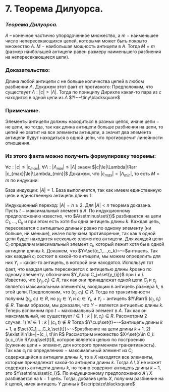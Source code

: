 # 7. Теорема Дилуорса.

### *Теорема Дилуорса.*
$A~–~$конечное частично упорядоченное множество, а $m$ $-$ наименьшее число непересекающихся цепей, которыми может быть покрыто множество $A$. $M~-~$наибольшая мощность антицепи в $A$. 
Тогда $M = m$ (размер наибольшей антицепи равен размеру наименьшего разбиения на непересекающиеся цепи).

### Доказательство:
Длина любой антицепи $c$ не больше количества цепей в любом разбиении $\Lambda$. Докажем этот факт от противного:
Предположим, что существует $\Lambda:|c|>|\Lambda|$. Тогда по принципу Дирихле какая-то пара из $c$ находится в одной цепи из $\Lambda$ $?!~~\tiny\blacksquare$

### Примечание. 
Элементы антицепи должны находиться в разных цепях, иначе цепи $-$ не цепи, но тогда, так как длина антицепи больше разбиения на цепи, то цепей не хватит на все элементы антицепи, а значит два элемента антицепи будут находиться в одной цепи, что противоречит линейности отношения.

### Из этого факта можно получить формулировку теоремы:
$\forall c:|c|\le|c_{max}|,~\forall\Lambda:|\Lambda_{min}|\le|\Lambda|$ знаем $|c|\le|\Lambda|\Rarr |c_{max}|\le|\Lambda_{min}|$
Докажем, что $|c_{max}|=|\Lambda_{min}|$, то есть $M=m$ по индукции:

База индукции: $|A|=1$.
База выполняется, так как имеем единственную цепь и единственную антицепь длины 1.

Индукционный переход: $|A|=n\ge 2$. Для $|A|<n$ теорема доказана.
Пусть $t~-~$максимальный элемент в $A$.
По индукционному предположению известно, что $A\setminus\set{t}$ разбивается на цепи $C_1,...,C_k$ и при этом есть хотя бы одна антицепь длины $k$.
Каждая цепь, пересекается с антицепью длины $k$ ровно по одному элементу (ни больше, ни меньше), иначе получаем противоречие, так как в одной цепи будет находится несколько элементов антицепи.
Для каждой цепи $C_i$ определим максимальный элемент $c_i$, который лежит хотя бы в одной антицепи длины $k$.
Докажем, что $Y=\set{c_1,...,c_k}~-~$антицепь.
Так как каждый $c_i$ состоит в какой-то антицепи, мы можем определить для них $Y_i~-~$какая-то антицепь, в которой они находятся.
Используя тот факт, что каждая цепь пересекается с антицепью длины $k$ровно по одному элементу, обозначим $Y_i\cap C_j=\set{y_{ij}}$ при $i\ne j$.
Известно, что $(y_{ij},c_j)\in R$, так как они принадлежат одной цепи $C_j$ и $c_j$ является максимальным элементом, входящим в антицепь размера $k$, в этой цепи.
Предположим, что $(c_j,c_i)\in R$. Тогда по транзитивности получим $(y_{ij},c_i)\in R$, но $y_{ij}\in Y_i$ и $c_i\in Y_i$, и $Y_i~-~$антицепь $?!\Rarr$ $(c_j,c_i)\not\in R$.
Таким образом, мы доказали, что $Y~-~$является антицепью длины $k$.
Теперь вспомним про $t~-~$максимальный элемент в $A$.
Так как он максимальный, не существует $i\in1:k~|~(t,c_i)\in R$.
Рассмотрим 2 случая:
$1)$ $\forall i\in1:k~|~(c_i, t)\not\in R$
Тогда $Y\cup\set{t}~-~$антицепь длины $k+1$, а $\set{C_1,...,C_k,\set{t}}~-~$разбиение на цепи длины $k+1$.
$2)$ $\exist i\in1:k~|~(c_i, t)\in R$
Рассмотрим множество $X=\set{x\in C_i:(x,c_i)\in R}\cup\set{t}$, которое является цепью по построению (сужение цепи + элемент, для которого применяем транзитивность).
Так как $c_i$ по определению $-$ максимальный элемент из $C_i$, содержащийся в антицепи длины $k$, то в $X$ находятся все элементы, которые принадлежат какой-то антицепи длины $k$.
Тогда $A\setminus X$ не может содержать антицепи длины $k$, но точно содержит антицепь длины $k-1$, это $Y\setminus\set{c_i}$.
По индукционному предположению $A\setminus X$ разбивается на $k-1$ цепь.
Тогда, добавив цепь $X$, получим разбиение на $k$ цепей, имея антицепь $Y$ длины $k$  $\scriptsize\blacksquare$